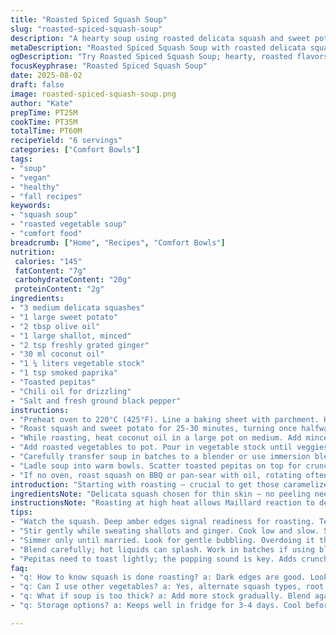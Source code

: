 ```yaml
---
title: "Roasted Spiced Squash Soup"
slug: "roasted-spiced-squash-soup"
description: "A hearty soup using roasted delicata squash and sweet potatoes, combined with sautéed shallots and ginger. Simmered in vegetable stock, pureed smooth, then finished with toasted pepitas and a drizzle of chili oil for a subtle kick. Gluten-, nut-, dairy-, egg-free. Relies on visual cues like golden skin and soft flesh to judge roasting and simmering rather than strict timings."
metaDescription: "Roasted Spiced Squash Soup with roasted delicata squash and sweet potatoes, finished with pepitas and chili oil for a subtle kick"
ogDescription: "Try Roasted Spiced Squash Soup; hearty, roasted flavors combined for warmth and texture. Perfect for chilly days"
focusKeyphrase: "Roasted Spiced Squash Soup"
date: 2025-08-02
draft: false
image: roasted-spiced-squash-soup.png
author: "Kate"
prepTime: PT25M
cookTime: PT35M
totalTime: PT60M
recipeYield: "6 servings"
categories: ["Comfort Bowls"]
tags:
- "soup"
- "vegan"
- "healthy"
- "fall recipes"
keywords:
- "squash soup"
- "roasted vegetable soup"
- "comfort food"
breadcrumb: ["Home", "Recipes", "Comfort Bowls"]
nutrition: 
 calories: "145"
 fatContent: "7g"
 carbohydrateContent: "20g"
 proteinContent: "2g"
ingredients:
- "3 medium delicata squashes"
- "1 large sweet potato"
- "2 tbsp olive oil"
- "1 large shallot, minced"
- "2 tsp freshly grated ginger"
- "30 ml coconut oil"
- "1 ¼ liters vegetable stock"
- "1 tsp smoked paprika"
- "Toasted pepitas"
- "Chili oil for drizzling"
- "Salt and fresh ground black pepper"
instructions:
- "Preheat oven to 220°C (425°F). Line a baking sheet with parchment. Halve delicata squash lengthwise, scoop out seeds, peel sweet potato with a vegetable peeler, and cut all into roughly 3cm chunks. Toss with 1 tbsp olive oil, smoked paprika, salt, and pepper; spread in a single layer."
- "Roast squash and sweet potato for 25-30 minutes, turning once halfway. Watch for golden-brown edges and soft flesh that pierces easily. If edges darken too fast, tent loosely with foil to avoid burning."
- "While roasting, heat coconut oil in a large pot on medium. Add minced shallot and ginger, stirring constantly until softened and glossy but not browned—about 5 minutes. Aromas should be fragrant but not burnt."
- "Add roasted vegetables to pot. Pour in vegetable stock until veggies just covered. Bring to boil; reduce heat and simmer uncovered for 15 minutes. Look for gentle bubbling and slight reduction of liquid."
- "Carefully transfer soup in batches to a blender or use immersion blender directly in pot. Puree until smooth, with no fibrous bits. Return to pot. Adjust seasoning with salt and pepper. If texture too thick, add small amounts of stock to loosen."
- "Ladle soup into warm bowls. Scatter toasted pepitas on top for crunch. Drizzle chili oil lightly for subtle heat. Serve immediately."
- "If no oven, roast squash on BBQ or pan-sear with oil, rotating often to avoid charring. Substitute shallot with yellow onion and ginger with garlic for a milder flavor. Coconut oil can be replaced with unsalted butter if no dairy intolerance."
introduction: "Starting with roasting — crucial to get those caramelized notes out of the squash and sweet potato. Don’t rush this. The color on the edges? That’s where flavor lives. Getting that browned crust means sugars breaking down, complexity. Meanwhile the shallots and ginger build your aromatic base, sweat them low and slow in coconut oil — burns ruin flavor. Simmer just enough to marry everything but not drown the fresh taste of the veggies. Puree until velvet smooth or leave a bit chunky if you want rustic texture. Toasted pepitas add crunch and chili oil? Small hit, big punch. Simple swaps there, flexibility key if allergy or pantry limited. Visual cues, texture, aromas — trust your senses over timers every step. Kitchen reality beats rigid clock."
ingredientsNote: "Delicata squash chosen for thin skin — no peeling needed, saves time and preserves nutrients. Sweet potato adds creamy body; peeled to avoid stringiness. Smoked paprika gives subtle warmth without overpowering. Coconut oil ideal for its high smoke point and slight sweetness but substitutable with unsalted butter or olive oil for different flavor profiles. Shallots provide mild sweetness and complexity over regular onions. Fresh ginger lends brightness and bite to balance roasted earthiness. Pepitas toasted until popping lightly to bring crunch and nutty aroma. Chili oil - optional but brings subtle heat; can swap for cayenne or omit if heat sensitive. Stock should be quality vegetable stock to keep soup light; chicken works if no diet restrictions. Salt and pepper must be adjusted at end — both bring out flavors and balance sweetness from roasting."
instructionsNote: "Roasting at high heat allows Maillard reaction to develop rich flavor on the vegetables — crucial to skip boiling raw squash or you lose that layer of complexity. Watch visual cues — a deep amber color and slight crisp on edges signals readiness. Turning veggies during roasting avoids scorching. When sweating shallots and ginger, cook low till translucent and fragrant — avoid browning to keep sweetness intact. Simmering after roasting allows flavors to marry, thickness to develop but don’t overdo, or starchiness from the sweet potato gets overwhelming. Puree hot but carefully — hot liquids in blender can splash; best to blend in batches or use immersion blender with caution. Adjust thickness with stock to preference after blending. Season last — salt draws out sweetness and balances bitterness, pepper adds subtle bite. Garnishes aren’t just decorative — pepitas add needed texture contrast while chili oil introduces targeted heat to brighten bowl. A flexible approach to modern allergy considerations, sub ingredients thoughtfully, and always check doneness visually and by feel."
tips:
- "Watch the squash. Deep amber edges signal readiness for roasting. Texture? Should pierce easily. Sweet potato adds creaminess. Peeling prevents stringiness."
- "Stir gently while sweating shallots and ginger. Cook low and slow. Soft but no browning. Too much heat ruins the gentle aroma. That’s sweetness."
- "Simmer only until married. Look for gentle bubbling. Overdoing it thickens too much from sweet potatoes. Taste often, adjust seasoning last."
- "Blend carefully; hot liquids can splash. Work in batches if using blender. Or just use immersion blender right in pot. Keep tactile feel."
- "Pepitas need to toast lightly; the popping sound is key. Adds crunch. If heat's too much, skip the chili oil. Sub cayenne or omit."
faq:
- "q: How to know squash is done roasting? a: Dark edges are good. Look for softness. Not mushy. A bit of crisp on outside is ideal."
- "q: Can I use other vegetables? a: Yes, alternate squash types, root veggies. Carrots, parsnips offer varied flavors. Experiment but watch roasting."
- "q: What if soup is too thick? a: Add more stock gradually. Blend again if necessary. Work to desired consistency. Avoid watery. Balance texture."
- "q: Storage options? a: Keeps well in fridge for 3-4 days. Cool before storing. Freezing is also viable, but may alter texture. Reheat gently."

---
```

